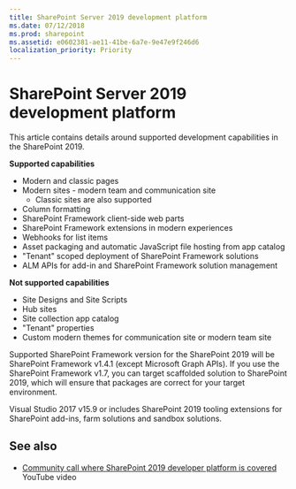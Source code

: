 ```yaml
---
title: SharePoint Server 2019 development platform
ms.date: 07/12/2018
ms.prod: sharepoint
ms.assetid: e0602381-ae11-41be-6a7e-9e47e9f246d6
localization_priority: Priority
---
```


# SharePoint Server 2019 development platform

This article contains details around supported development capabilities in the SharePoint 2019.

**Supported capabilities**

* Modern and classic pages
* Modern sites - modern team and communication site
    * Classic sites are also supported
* Column formatting
* SharePoint Framework client-side web parts
* SharePoint Framework extensions in modern experiences
* Webhooks for list items
* Asset packaging and automatic JavaScript file hosting from app catalog
* "Tenant" scoped deployment of SharePoint Framework solutions
* ALM APIs for add-in and SharePoint Framework solution management

**Not supported capabilities**

* Site Designs and Site Scripts
* Hub sites
* Site collection app catalog
* "Tenant" properties
* Custom modern themes for communication site or modern team site

Supported SharePoint Framework version for the SharePoint 2019 will be SharePoint Framework v1.4.1 (except Microsoft Graph APIs). If you use the SharePoint Framework v1.7, you can target scaffolded solution to SharePoint 2019, which will ensure that packages are correct for your target environment.

Visual Studio 2017 v15.9 or includes SharePoint 2019 tooling extensions for SharePoint add-ins, farm solutions and sandbox solutions. 

## See also

- [Community call where SharePoint 2019 developer platform is covered](https://www.youtube.com/watch?v=qPmr7c2B0uk) YouTube video

